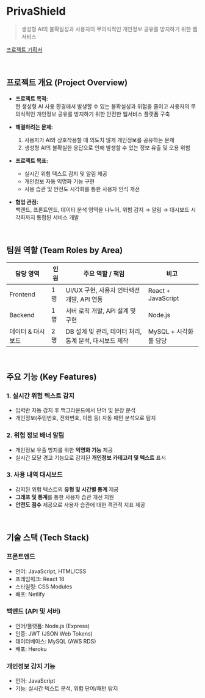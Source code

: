 # PrivaShield
> 생성형 AI의 불확실성과 사용자의 무의식적인 개인정보 공유를 방지하기 위한 웹 서비스


[프로젝트 기획서](https://drive.google.com/file/d/1pJZ_LogHsp5zi01qrFAyk8xRIsSSPLY2/view?usp=sharing)

<br>

## 프로젝트 개요 (Project Overview)

- **프로젝트 목적:**  
  현 생성형 AI 사용 환경에서 발생할 수 있는 불확실성과 위험을 줄이고 사용자의 무의식적인 개인정보 공유를 방지하기 위한 안전한 웹서비스 플랫폼 구축

- **해결하려는 문제:**  
  1. 사용자가 AI와 상호작용할 때 의도치 않게 개인정보를 공유하는 문제  
  2. 생성형 AI의 불확실한 응답으로 인해 발생할 수 있는 정보 유출 및 오용 위험  

- **프로젝트 목표:**  
  - 실시간 위험 텍스트 감지 및 알림 제공  
  - 개인정보 자동 익명화 기능 구현  
  - 사용 습관 및 안전도 시각화를 통한 사용자 인식 개선  

- **협업 관점:**  
  백엔드, 프론트엔드, 데이터 분석 영역을 나누어, 위험 감지 → 알림 → 대시보드 시각화까지 통합된 서비스 개발

<br>

## 팀원 역할 (Team Roles by Area)
| 담당 영역 | 인원 | 주요 역할 / 책임 | 비고 |
|-----------|------|----------------|------|
| Frontend | 1명 | UI/UX 구현, 사용자 인터랙션 개발, API 연동 | React + JavaScript |
| Backend | 1명 | 서버 로직 개발, API 설계 및 구현 | Node.js |
| 데이터 & 대시보드 | 2명 | DB 설계 및 관리, 데이터 처리, 통계 분석, 대시보드 제작 |  MySQL + 시각화 툴 담당 |

<br>

## 주요 기능 (Key Features)

### 1. 실시간 위험 텍스트 감지
- 입력란 자동 감지 후 백그라운드에서 단어 및 문장 분석
- 개인정보(주민번호, 전화번호, 이름 등) 자동 패턴 분석으로 탐지

### 2. 위험 정보 배너 알림
- 개인정보 유출 방지를 위한 **익명화 기능** 제공
- 실시간 모달 경고 기능으로 감지된 **개인정보 카테고리 및 텍스트** 표시

### 3. 사용 내역 대시보드
- 감지된 위험 텍스트의 **유형 및 시간별 통계** 제공
- **그래프 및 통계**를 통한 사용자 습관 개선 지원
- **안전도 점수** 제공으로 사용자 습관에 대한 객관적 지표 제공

<br>

## 기술 스택 (Tech Stack)

### 프론트엔드
- 언어: JavaScript, HTML/CSS  
- 프레임워크: React 18  
- 스타일링: CSS Modules  
- 배포: Netlify  

### 백엔드 (API 및 서버)
- 언어/플랫폼: Node.js (Express)  
- 인증: JWT (JSON Web Tokens)  
- 데이터베이스: MySQL (AWS RDS)  
- 배포: Heroku  

### 개인정보 감지 기능
- 언어: JavaScript  
- 기능: 실시간 텍스트 분석, 위험 단어/패턴 탐지  




